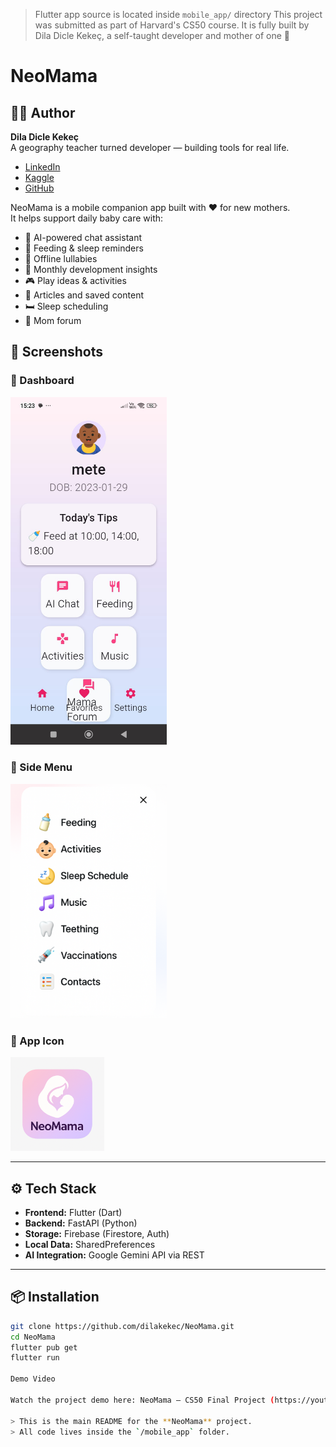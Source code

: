 > Flutter app source is located inside `mobile_app/` directory
This project was submitted as part of Harvard's CS50 course.
It is fully built by Dila Dicle Kekeç, a self-taught developer and mother of one 💜
# NeoMama

## 👩‍💻 Author
  
**Dila Dicle Kekeç**  
A geography teacher turned developer — building tools for real life.

- [LinkedIn](https://www.linkedin.com/in/dila-dicle-kekeç-330032279/)
- [Kaggle](https://www.kaggle.com/diladiclekeke)
- [GitHub](https://github.com/dilakekec)

NeoMama is a mobile companion app built with ❤️ for new mothers.  
It helps support daily baby care with:

- 🤖 AI-powered chat assistant  
- 🍼 Feeding & sleep reminders  
- 🎵 Offline lullabies  
- 🎯 Monthly development insights  
- 🎮 Play ideas & activities  
- 📝 Articles and saved content  
- 🛏️ Sleep scheduling  
- 💬 Mom forum

## 📱 Screenshots

### 🌸 Dashboard  
<img src="readme_assets/dashboard.jpeg" width="250"/>

### 🧠 Side Menu  
<img src="readme_assets/menu.png" width="250"/>

### 📲 App Icon  
<img src="readme_assets/logo.png" width="150"/>

---
## ⚙️ Tech Stack

- **Frontend:** Flutter (Dart)  
- **Backend:** FastAPI (Python)  
- **Storage:** Firebase (Firestore, Auth)  
- **Local Data:** SharedPreferences  
- **AI Integration:** Google Gemini API via REST

---

## 📦 Installation

```bash
git clone https://github.com/dilakekec/NeoMama.git
cd NeoMama
flutter pub get
flutter run

Demo Video

Watch the project demo here: NeoMama – CS50 Final Project (https://youtube.com/shorts/B1DkFLW11uc?feature=share)

> This is the main README for the **NeoMama** project.  
> All code lives inside the `/mobile_app` folder. 
